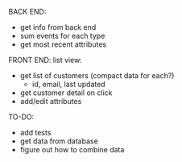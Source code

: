 BACK END:
- get info from back end 
- sum events for each type
- get most recent attributes

FRONT END:
list view:
- get list of customers (compact data for each?)
    - id, email, last updated
- get customer detail on click
- add/edit attributes

TO-DO:
- add tests
- get data from database
- figure out how to combine data